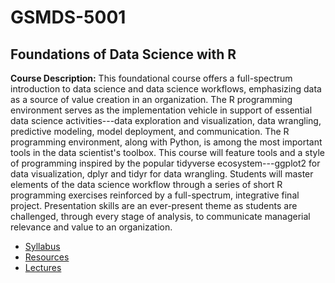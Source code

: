 # GSMDS-5001

## Foundations of Data Science with R

**Course Description:** This foundational course offers a full-spectrum introduction to data science and data science workflows, emphasizing data as a source of value creation in an organization. The R programming environment serves as the implementation vehicle in support of essential data science activities---data exploration and visualization, data wrangling, predictive modeling, model deployment, and communication. The R programming environment, along with Python, is among the most important tools in the data scientist's toolbox. This course will feature tools and a style of programming inspired by the popular tidyverse ecosystem---ggplot2 for data visualization, dplyr and tidyr for data wrangling. Students will master elements of the data science workflow through a series of short R programming exercises reinforced by a full-spectrum, integrative final project. Presentation skills are an ever-present theme as students are challenged, through every stage of analysis, to communicate managerial relevance and value to an organization. 

- [Syllabus](https://github.com/jamesonwatts/GSMDS-5001/blob/master/syllabus/syllabus.pdf)
- [Resources](https://github.com/jamesonwatts/GSMDS-5001/tree/master/resources)
- [Lectures](https://github.com/jamesonwatts/GSMDS-5001/tree/master/lectures)
